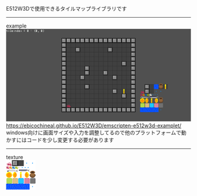 E512W3Dで使用できるタイルマップライブラリです  

----

example  
![Image](../img/exampletm.png)  
<https://ebicochineal.github.io/E512W3D/emscripten-e512w3d-examplet/>  
windows向けに画面サイズや入力を調整してるので他のプラットフォームで動かすにはコードを少し変更する必要があります  

----
texture  
![Image](../img/tile80x80.png)  

